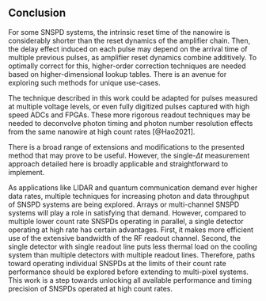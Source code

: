 ## Conclusion

For some SNSPD systems, the intrinsic reset time of the nanowire is considerably shorter than the reset dynamics of the amplifier chain. Then, the delay effect induced on each pulse may depend on the arrival time of multiple previous pulses, as amplifier reset dynamics combine additively. To optimally correct for this, higher-order correction techniques are needed based on higher-dimensional lookup tables. There is an avenue for exploring such methods for unique use-cases.

The technique described in this work could be adapted for pulses measured at multiple voltage levels, or even fully digitized pulses captured with high speed ADCs and FPGAs. These more rigorous readout techniques may be needed to deconvolve photon timing and photon number resolution effects from the same nanowire at high count rates&#160;[@Hao2021].

There is a broad range of extensions and modifications to the presented method that may prove to be useful. However, the single-$\Delta t$ measurement approach detailed here is broadly applicable and straightforward to implement.

As applications like LIDAR and quantum communication demand ever higher data rates, multiple techniques for increasing photon and data throughput of SNSPD systems are being explored. Arrays or multi-channel SNSPD systems will play a role in satisfying that demand. However, compared to multiple lower count rate SNSPDs operating in parallel, a single detector operating at high rate has certain advantages. First, it makes more efficient use of the extensive bandwidth of the RF readout channel. Second, the single detector with single readout line puts less thermal load on the cooling system than multiple detectors with multiple readout lines. Therefore, paths toward operating individual SNSPDs at the limits of their count rate performance should be explored before extending to multi-pixel systems. This work is a step towards unlocking all available performance and timing precision of SNSPDs operated at high count rates.

